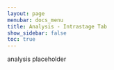 ```yaml
---
layout: page
menubar: docs_menu
title: Analysis - Intrastage Tab
show_sidebar: false
toc: true
---
```

analysis placeholder
